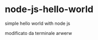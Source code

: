 node-js-hello-world
==================

simple hello world with node js


modificato da terminale arwerw